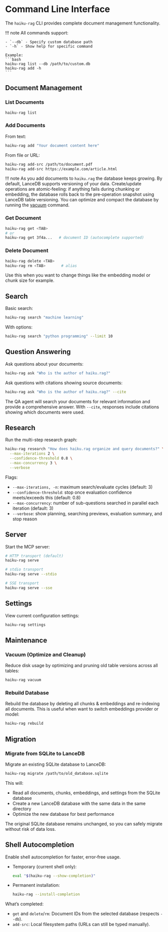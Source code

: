 # Command Line Interface

The `haiku-rag` CLI provides complete document management functionality.

!!! note
    All commands support:

    - `--db` - Specify custom database path
    - `-h` - Show help for specific command

    Example:
    ```bash
    haiku-rag list --db /path/to/custom.db
    haiku-rag add -h
    ```

## Document Management

### List Documents

```bash
haiku-rag list
```

### Add Documents

From text:
```bash
haiku-rag add "Your document content here"
```

From file or URL:
```bash
haiku-rag add-src /path/to/document.pdf
haiku-rag add-src https://example.com/article.html
```

!!! note
    As you add documents to `haiku.rag` the database keeps growing. By default, LanceDB supports versioning
    of your data. Create/update operations are atomic‑feeling: if anything fails during chunking or embedding,
    the database rolls back to the pre‑operation snapshot using LanceDB table versioning. You can optimize and
    compact the database by running the [vacuum](#vacuum-optimize-and-cleanup) command.

### Get Document

```bash
haiku-rag get <TAB>
# or
haiku-rag get 3f4a...   # document ID (autocomplete supported)
```

### Delete Document

```bash
haiku-rag delete <TAB>
haiku-rag rm <TAB>       # alias
```

Use this when you want to change things like the embedding model or chunk size for example.

## Search

Basic search:
```bash
haiku-rag search "machine learning"
```

With options:
```bash
haiku-rag search "python programming" --limit 10
```

## Question Answering

Ask questions about your documents:
```bash
haiku-rag ask "Who is the author of haiku.rag?"
```

Ask questions with citations showing source documents:
```bash
haiku-rag ask "Who is the author of haiku.rag?" --cite
```

The QA agent will search your documents for relevant information and provide a comprehensive answer. With `--cite`, responses include citations showing which documents were used.

## Research

Run the multi-step research graph:

```bash
haiku-rag research "How does haiku.rag organize and query documents?" \
  --max-iterations 2 \
  --confidence-threshold 0.8 \
  --max-concurrency 3 \
  --verbose
```

Flags:
- `--max-iterations, -n`: maximum search/evaluate cycles (default: 3)
- `--confidence-threshold`: stop once evaluation confidence meets/exceeds this (default: 0.8)
- `--max-concurrency`: number of sub-questions searched in parallel each iteration (default: 3)
- `--verbose`: show planning, searching previews, evaluation summary, and stop reason

## Server

Start the MCP server:
```bash
# HTTP transport (default)
haiku-rag serve

# stdio transport
haiku-rag serve --stdio

# SSE transport
haiku-rag serve --sse
```

## Settings

View current configuration settings:
```bash
haiku-rag settings
```

## Maintenance

### Vacuum (Optimize and Cleanup)

Reduce disk usage by optimizing and pruning old table versions across all tables:

```bash
haiku-rag vacuum
```

### Rebuild Database

Rebuild the database by deleting all chunks & embeddings and re-indexing all documents. This is useful
when want to switch embeddings provider or model:

```bash
haiku-rag rebuild
```

## Migration

### Migrate from SQLite to LanceDB

Migrate an existing SQLite database to LanceDB:

```bash
haiku-rag migrate /path/to/old_database.sqlite
```

This will:
- Read all documents, chunks, embeddings, and settings from the SQLite database
- Create a new LanceDB database with the same data in the same directory
- Optimize the new database for best performance

The original SQLite database remains unchanged, so you can safely migrate without risk of data loss.

## Shell Autocompletion

Enable shell autocompletion for faster, error‑free usage.

- Temporary (current shell only):
  ```bash
  eval "$(haiku-rag --show-completion)"
  ```
- Permanent installation:
  ```bash
  haiku-rag --install-completion
  ```

What’s completed:
- `get` and `delete`/`rm`: Document IDs from the selected database (respects `--db`).
- `add-src`: Local filesystem paths (URLs can still be typed manually).

